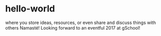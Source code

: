 # hello-world
where you store ideas, resources, or even share and discuss things with others
Namasté! Looking forward to an eventful 2017 at gSchool! 
